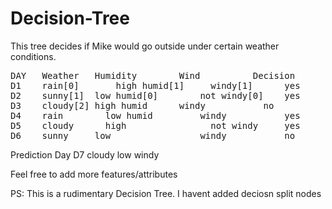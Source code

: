 # Decision-Tree
This tree decides if Mike would go outside under certain weather conditions.

<pre>
DAY   Weather   Humidity        Wind          Decision  
D1 	  rain[0]		high humid[1]	  windy[1]	    yes  
D2	  sunny[1]	low humid[0]		not windy[0]	yes  
D3 	  cloudy[2]	high humid	    windy	        no  
D4 	  rain		  low humid		    windy	        yes 
D5	  cloudy	  high			      not windy	    yes 
D6 	  sunny	    low			        windy	        no 	
</pre>

Prediction Day
D7 	cloudy	low			windy 

Feel free to add more features/attributes  

PS: This is a rudimentary Decision Tree. I havent added deciosn split nodes  
